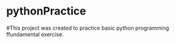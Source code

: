 # pythonPractice
#This project was created to practice basic python programming ffundamental exercise.  
